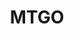 ---
title: MTGO
crosslinks:
- magicTCG
- lrcast
- PennyDreadfulMTG
- magicduels
- mtgfinance
- PlayEDH
- DCents
- Pauper
- MTGO_Trade
- custommagic
- MensRights
- magicthecirclejerking
---